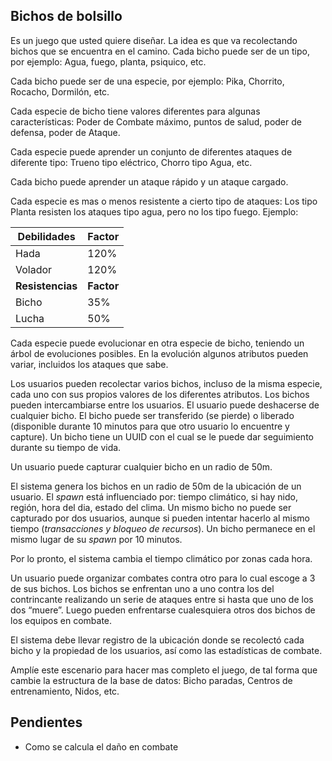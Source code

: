 ## Bichos de bolsillo

Es un juego que usted quiere diseñar. La idea es que va recolectando bichos que se encuentra en el camino. Cada bicho puede ser de un tipo, por ejemplo: Agua, fuego, planta, psiquico, etc. 

Cada bicho puede ser de una especie, por ejemplo: Pika, Chorrito, Rocacho, Dormilón, etc. 

Cada especie de bicho tiene valores diferentes para algunas características: Poder de Combate máximo, puntos de salud, poder de defensa, poder de Ataque. 

Cada especie puede aprender un conjunto de diferentes ataques de diferente tipo: Trueno tipo eléctrico, Chorro tipo Agua, etc. 

Cada bicho puede aprender un ataque rápido y un ataque cargado.

Cada especie es mas o menos resistente a cierto tipo de ataques: Los tipo Planta resisten los ataques tipo agua, pero no los tipo fuego. 
Ejemplo:

| **Debilidades** | **Factor** |
|-------------|--------|
| Hada | 120% |
| Volador| 120% |
| **Resistencias** |**Factor** |
|Bicho|35%|
|Lucha|50%|

Cada especie puede evolucionar en otra especie de bicho, teniendo un árbol de evoluciones posibles. En la evolución algunos atributos pueden variar, incluidos los ataques que sabe.

Los usuarios pueden recolectar varios bichos, incluso de la misma especie, cada uno con sus propios valores de los diferentes atributos. Los bichos pueden intercambiarse entre los usuarios. El usuario puede deshacerse de cualquier bicho. El bicho puede ser transferido (se pierde) o liberado (disponible durante 10 minutos para que otro usuario lo encuentre y capture). Un bicho tiene un UUID con el cual se le puede dar seguimiento durante su tiempo de vida. 

Un usuario puede capturar cualquier bicho en un radio de 50m.

El sistema genera los bichos en un radio de 50m de la ubicación de un usuario. El *spawn* está influenciado por: tiempo climático, si hay nido, región, hora del dia, estado del clima. Un mismo bicho no puede ser capturado por dos usuarios, aunque si pueden intentar hacerlo al mismo tiempo (*transacciones y bloqueo de recursos*). Un bicho permanece en el mismo lugar de su *spawn* por 10 minutos.

Por lo pronto, el sistema cambia el tiempo climático por zonas cada hora.


Un usuario puede organizar combates contra otro para lo cual escoge a 3 de sus bichos. Los bichos se enfrentan uno a uno contra los del contrincante realizando un serie de ataques entre si hasta que uno de los dos “muere”. Luego pueden enfrentarse cualesquiera otros dos bichos de los equipos en combate.

El sistema debe llevar registro de la ubicación donde se recolectó cada bicho y la propiedad de los usuarios, así como las estadísticas de combate. 


Amplíe este escenario para hacer mas completo el juego, de tal forma que cambie la estructura de la base de datos: Bicho paradas, Centros de entrenamiento, Nidos, etc. 

## Pendientes
- Como se calcula el daño en combate
